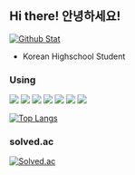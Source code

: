 
## Hi there! 안녕하세요!
[![Github Stat](https://github-readme-stats.vercel.app/api?username=sanha1229&show_icons=true&icon_color=FFFFFF&hide=issues,contribs&include_all_commits=true&title_color=FFFFFF&text_color=FFFFFF&bg_color=180deg,BE93C5,7BC6CC)](https://github.com/sanha1229/sanha1229)
- Korean Highschool Student

### Using
<a><img src="https://img.shields.io/badge/HTML-E34F26?style=flat-square&logo=HTML5&logoColor=FFFFFF"/></a>
<a><img src="https://img.shields.io/badge/CSS-1572B6?style=flat-square&logo=CSS3&logoColor=FFFFFF"/></a>
<a><img src="https://img.shields.io/badge/JavaScript-F7DF1E?style=flat-square&logo=JavaScript&logoColor=000000"/></a>
<a><img src="https://img.shields.io/badge/Node.js-339933?style=flat-square&logo=Node.js&logoColor=FFFFFF"/></a>
<a><img src="https://img.shields.io/badge/Python-3776AB?style=flat-square&logo=Python&logoColor=FFFFFF"/></a>
<a><img src="https://img.shields.io/badge/C-A8B9CC?style=flat-square&logo=C&logoColor=FFFFFF"/></a>
<a><img src="https://img.shields.io/badge/PHP-777BB4?style=flat-square&logo=PHP&logoColor=FFFFFF"/></a>

[![Top Langs](https://github-readme-stats.vercel.app/api/top-langs/?username=sanha1229&layout=compact)](https://github.com/sanha1229/sanha1229)

### solved.ac
[![Solved.ac](http://mazassumnida.wtf/api/v2/generate_badge?boj=sanha129)](https://solved.ac/sanha129)

